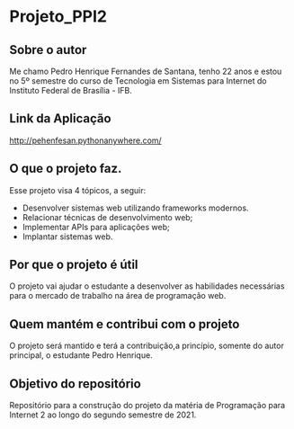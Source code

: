 # Projeto_PPI2


## Sobre o autor

Me chamo Pedro Henrique Fernandes de Santana, tenho 22 anos e estou no 5º semestre do curso de Tecnologia em Sistemas para Internet do Instituto Federal de Brasília - IFB.

## Link da Aplicação

http://pehenfesan.pythonanywhere.com/

## O que o projeto faz.

Esse projeto visa 4 tópicos, a seguir:
 - Desenvolver sistemas web utilizando frameworks modernos.
 - Relacionar técnicas de desenvolvimento web;
 - Implementar APIs para aplicações web;
 - Implantar sistemas web.
 
## Por que o projeto é útil

O projeto vai ajudar o estudante a desenvolver as habilidades necessárias para o mercado de trabalho na área de programação web.

## Quem mantém e contribui com o projeto

O projeto será mantido e terá a contribuição,a princípio, somente do autor principal, o estudante Pedro Henrique.

## Objetivo do repositório

Repositório para a construção do projeto da matéria de Programação para Internet 2 ao longo do segundo semestre de 2021.

